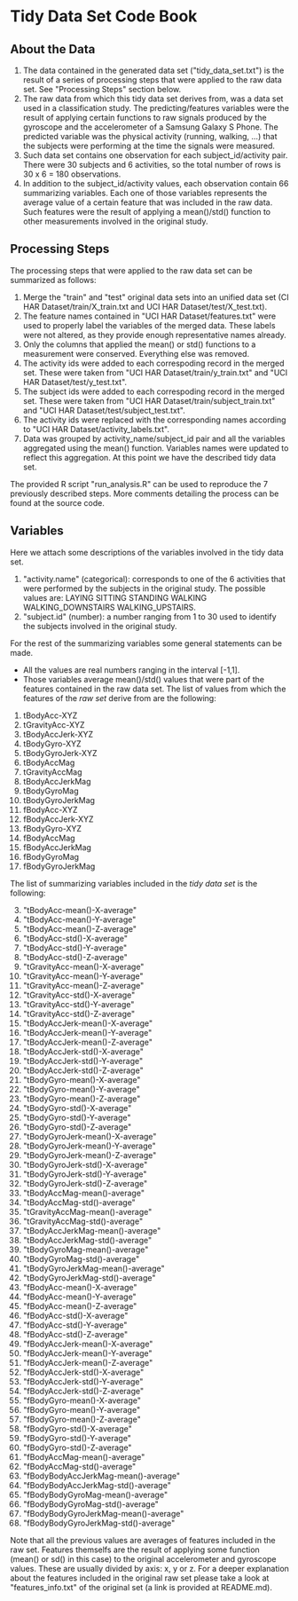 
# Tidy Data Set Code Book

## About the Data

1. The data contained in the generated data set ("tidy_data_set.txt") is the result of a series of processing steps that were applied to the raw data set. See "Processing Steps" section below. 
2. The raw data from which this tidy data set derives from, was a data set used in a classification study. The predicting/features variables were the result of applying certain functions to raw signals produced by the gyroscope and the accelerometer of a Samsung Galaxy S Phone. The predicted variable was the physical activity (running, walking, ...) that the subjects were performing at the time the signals were measured.
3. Such data set contains one observation for each subject_id/activity pair. There were 30 subjects and 6 activities, so the total number of rows is 30 x 6 = 180 observations.
4. In addition to the subject_id/activity values, each observation contain 66 summarizing variables. Each one of those variables represents the average value of a certain feature that was included in the raw data. Such features were the result of applying a mean()/std() function to other measurements involved in the original study.

## Processing Steps

The processing steps that were applied to the raw data set can be summarized as follows:

1. Merge the "train" and "test" original data sets into an unified data set (CI HAR Dataset/train/X_train.txt and UCI HAR Dataset/test/X_test.txt).
2. The feature names contained in "UCI HAR Dataset/features.txt" were used to properly label the variables of the merged data. These labels were not altered, as they provide enough representative names already.
3. Only the columns that applied the mean() or std() functions to a measurement were conserved. Everything else was removed.
4. The activity ids were added to each correspoding record in the merged set. These were taken from "UCI HAR Dataset/train/y_train.txt" and "UCI HAR Dataset/test/y_test.txt".
5. The subject ids were added to each correspoding record in the merged set. These were taken from "UCI HAR Dataset/train/subject_train.txt" and "UCI HAR Dataset/test/subject_test.txt".
6. The activity ids were replaced with the corresponding names according to "UCI HAR Dataset/activity_labels.txt".
7. Data was grouped by activity_name/subject_id pair and all the variables aggregated using the mean() function. Variables names were updated to reflect this aggregation. At this point we have the described tidy data set.

The provided R script "run_analysis.R" can be used to reproduce the 7 previously described steps. More comments detailing the process can be found at the source code.

## Variables

Here we attach some descriptions of the variables involved in the tidy data set.

1. "activity.name" (categorical): corresponds to one of the 6 activities that were performed by the subjects in the original study. The possible values are: LAYING SITTING STANDING WALKING WALKING_DOWNSTAIRS WALKING_UPSTAIRS.
2. "subject.id" (number): a number ranging from 1 to 30 used to identify the subjects involved in the original study.

For the rest of the summarizing variables some general statements can be made.

* All the values are real numbers ranging in the interval [-1,1].
* Those variables average mean()/std() values that were part of the features contained in the raw data set. The list of values from which the features of the *raw set* derive from are the following:

1. tBodyAcc-XYZ
2. tGravityAcc-XYZ
3. tBodyAccJerk-XYZ
5. tBodyGyro-XYZ
6. tBodyGyroJerk-XYZ
7. tBodyAccMag
8. tGravityAccMag
9. tBodyAccJerkMag
10. tBodyGyroMag
11. tBodyGyroJerkMag
12. fBodyAcc-XYZ
13. fBodyAccJerk-XYZ
15. fBodyGyro-XYZ
16. fBodyAccMag
17. fBodyAccJerkMag
18. fBodyGyroMag
19. fBodyGyroJerkMag

The list of summarizing variables included in the *tidy data set* is the following:

3. "tBodyAcc-mean()-X-average"
4. "tBodyAcc-mean()-Y-average"
5. "tBodyAcc-mean()-Z-average"
6. "tBodyAcc-std()-X-average"
7. "tBodyAcc-std()-Y-average"
8. "tBodyAcc-std()-Z-average"
9. "tGravityAcc-mean()-X-average"
10. "tGravityAcc-mean()-Y-average"
11. "tGravityAcc-mean()-Z-average"
12. "tGravityAcc-std()-X-average"
13. "tGravityAcc-std()-Y-average"
14. "tGravityAcc-std()-Z-average"
15. "tBodyAccJerk-mean()-X-average"
16. "tBodyAccJerk-mean()-Y-average"
17. "tBodyAccJerk-mean()-Z-average"
18. "tBodyAccJerk-std()-X-average"
19. "tBodyAccJerk-std()-Y-average"
20. "tBodyAccJerk-std()-Z-average"
21. "tBodyGyro-mean()-X-average"
22. "tBodyGyro-mean()-Y-average"
23. "tBodyGyro-mean()-Z-average"
24. "tBodyGyro-std()-X-average"
25. "tBodyGyro-std()-Y-average"
26. "tBodyGyro-std()-Z-average"
27. "tBodyGyroJerk-mean()-X-average"
28. "tBodyGyroJerk-mean()-Y-average"
29. "tBodyGyroJerk-mean()-Z-average"
30. "tBodyGyroJerk-std()-X-average"
31. "tBodyGyroJerk-std()-Y-average"
32. "tBodyGyroJerk-std()-Z-average"
33. "tBodyAccMag-mean()-average"
34. "tBodyAccMag-std()-average"
35. "tGravityAccMag-mean()-average"
36. "tGravityAccMag-std()-average"
37. "tBodyAccJerkMag-mean()-average"
38. "tBodyAccJerkMag-std()-average"
39. "tBodyGyroMag-mean()-average"
40. "tBodyGyroMag-std()-average"
41. "tBodyGyroJerkMag-mean()-average"
42. "tBodyGyroJerkMag-std()-average"
43. "fBodyAcc-mean()-X-average"
44. "fBodyAcc-mean()-Y-average"
45. "fBodyAcc-mean()-Z-average"
46. "fBodyAcc-std()-X-average"
47. "fBodyAcc-std()-Y-average"
48. "fBodyAcc-std()-Z-average"
49. "fBodyAccJerk-mean()-X-average"
50. "fBodyAccJerk-mean()-Y-average"
51. "fBodyAccJerk-mean()-Z-average"
52. "fBodyAccJerk-std()-X-average"
53. "fBodyAccJerk-std()-Y-average"
54. "fBodyAccJerk-std()-Z-average"
55. "fBodyGyro-mean()-X-average"
56. "fBodyGyro-mean()-Y-average"
57. "fBodyGyro-mean()-Z-average"
58. "fBodyGyro-std()-X-average"
59. "fBodyGyro-std()-Y-average"
60. "fBodyGyro-std()-Z-average"
61. "fBodyAccMag-mean()-average"
62. "fBodyAccMag-std()-average"
63. "fBodyBodyAccJerkMag-mean()-average"
64. "fBodyBodyAccJerkMag-std()-average"
65. "fBodyBodyGyroMag-mean()-average"
66. "fBodyBodyGyroMag-std()-average"
67. "fBodyBodyGyroJerkMag-mean()-average"
68. "fBodyBodyGyroJerkMag-std()-average"

Note that all the previous values are averages of features included in the raw set. Features themselfs are the result of applying some function (mean() or sd() in this case) to the original accelerometer and gyroscope values. These are usually divided by axis: x, y or z. For a deeper explanation about the features included in the original raw set please take a look at "features_info.txt" of the original set (a link is provided at README.md).